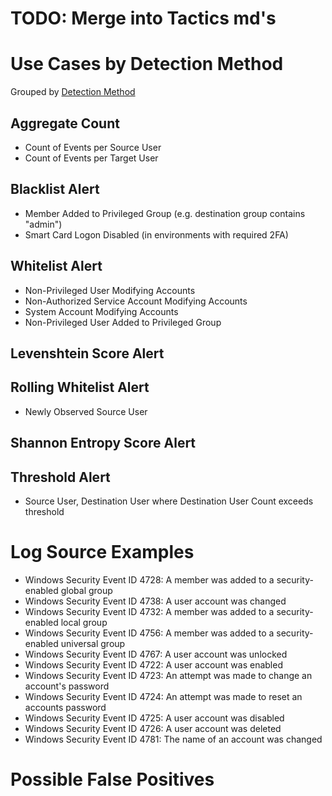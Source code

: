 # TODO: Merge into Tactics md's

# Use Cases by Detection Method

Grouped by [Detection Method](/Detection-Methods.md)

## Aggregate Count
- Count of Events per Source User
- Count of Events per Target User



## Blacklist Alert
- Member Added to Privileged Group (e.g. destination group contains "admin")
- Smart Card Logon Disabled (in environments with required 2FA)



## Whitelist Alert
- Non-Privileged User Modifying Accounts
- Non-Authorized Service Account Modifying Accounts
- System Account Modifying Accounts
- Non-Privileged User Added to Privileged Group


## Levenshtein Score Alert


## Rolling Whitelist Alert
- Newly Observed Source User


## Shannon Entropy Score Alert


## Threshold Alert
- Source User, Destination User where Destination User Count exceeds threshold


# Log Source Examples
- Windows Security Event ID 4728: A member was added to a security-enabled global group
- Windows Security Event ID 4738: A user account was changed
- Windows Security Event ID 4732: A member was added to a security-enabled local group
- Windows Security Event ID 4756: A member was added to a security-enabled universal group
- Windows Security Event ID 4767: A user account was unlocked
- Windows Security Event ID 4722: A user account was enabled
- Windows Security Event ID 4723: An attempt was made to change an account's password
- Windows Security Event ID 4724: An attempt was made to reset an accounts password
- Windows Security Event ID 4725: A user account was disabled
- Windows Security Event ID 4726: A user account was deleted
- Windows Security Event ID 4781: The name of an account was changed


# Possible False Positives
